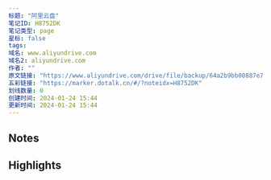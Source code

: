 ```yaml
---
标题: "阿里云盘"
笔记ID: H8752DK
笔记类型: page
星标: false
tags: 
域名: www.aliyundrive.com
域名2: aliyundrive.com
作者: ""
原文链接: "https://www.aliyundrive.com/drive/file/backup/64a2b9bb00887e7022e14a419a548b07ab704823"
五彩链接: "https://marker.dotalk.cn/#/?noteidx=H8752DK"
划线数量: 0
创建时间: 2024-01-24 15:44
更新时间: 2024-01-24 15:44
---
```


## Notes


## Highlights

